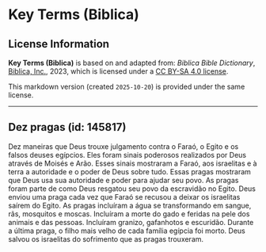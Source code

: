 # Key Terms (Biblica)

## License Information

**Key Terms (Biblica)** is based on and adapted from: _Biblica Bible Dictionary_, [Biblica, Inc.](https://www.biblica.com/), 2023, which is licensed under a [CC BY-SA 4.0 license](https://creativecommons.org/licenses/by-sa/4.0/legalcode.en).

This markdown version (created `2025-10-20`) is provided under the same license.



--------------------------------

## Dez pragas (id: 145817)

Dez maneiras que Deus trouxe julgamento contra o Faraó, o Egito e os falsos deuses egípcios. Eles foram sinais poderosos realizados por Deus através de Moisés e Arão. Esses sinais mostraram a Faraó, aos israelitas e à terra a autoridade e o poder de Deus sobre tudo. Essas pragas mostraram que Deus usa sua autoridade e poder para ajudar seu povo. As pragas foram parte de como Deus resgatou seu povo da escravidão no Egito. Deus enviou uma praga cada vez que Faraó se recusou a deixar os israelitas saírem do Egito. As pragas incluíram a água se transformando em sangue, rãs, mosquitos e moscas. Incluíram a morte do gado e feridas na pele dos animais e das pessoas. Incluíram granizo, gafanhotos e escuridão. Durante a última praga, o filho mais velho de cada família egípcia foi morto. Deus salvou os israelitas do sofrimento que as pragas trouxeram.


